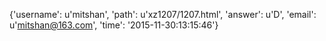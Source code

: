 {'username': u'mitshan', 'path': u'xz1207/1207.html', 'answer': u'D', 'email': u'mitshan@163.com', 'time': '2015-11-30:13:15:46'}